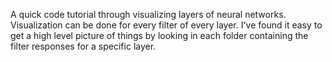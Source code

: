 A quick code tutorial through visualizing layers of neural networks.
Visualization can be done for every filter of every layer.
I've found it easy to get a high level picture of things by looking
in each folder containing the filter responses for a specific layer.
